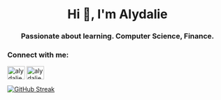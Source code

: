 <h1 align="center">Hi 👋, I'm Alydalie</h1>
<h3 align="center">Passionate about learning. Computer Science, Finance.</h3>

<h3 align="left">Connect with me:</h3>
<p align="left">
<a href="https://twitter.com/alydalie" target="blank"><img align="center" src="https://raw.githubusercontent.com/rahuldkjain/github-profile-readme-generator/master/src/images/icons/Social/twitter.svg" alt="alydalie" height="30" width="40" /></a>
<a href="https://instagram.com/alydalie" target="blank"><img align="center" src="https://raw.githubusercontent.com/rahuldkjain/github-profile-readme-generator/master/src/images/icons/Social/instagram.svg" alt="alydalie" height="30" width="40" /></a>
</p>

<a href="" target="blank"><img align="center" src="https://streak-stats.demolab.com?user=Alydalie&theme=holi-theme&hide_border=true&mode=weekly&card_width=494&type=png&hide_current_streak=true" alt="GitHub Streak" /></a>
